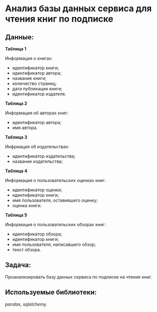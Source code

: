 # Анализ базы данных сервиса для чтения книг по подписке  

## Данные:  

**Таблица 1**

Информация о книгах:

- идентификатор книги;
- идентификатор автора;
- название книги;
- количество страниц;
- дата публикации книги;
- идентификатор издателя.

**Таблица 2**

Информация об авторах книг:

- идентификатор автора;
- имя автора.

**Таблица 3**

Инфрмация об издательствах:

- идентификатор издательства;
- название издательства;

**Таблица 4**

Информация о пользовательских оценках книг:

- идентификатор оценки;
- идентификатор книги;
- имя пользователя, оставившего оценку;
- оценка книги.

**Таблица 5**

Информация о пользовательских обзорах книг:

- идентификатор обзора;
- идентификатор книги;
- имя пользователя, написавшего обзор;
- текст обзора.

## Задача:  

Проанализировать базу данных сервиса по подписке на чтение книг. 

## Используемые библиотеки:  

*pandas, sqlalchemy.*

